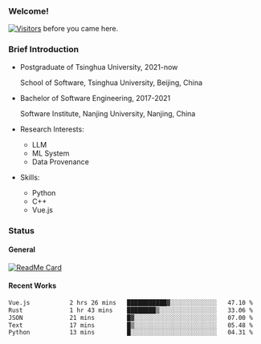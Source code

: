 ### Welcome!

[![Visitors](https://visitor-badge.laobi.icu/badge?page_id=HermitSun.HermitSun)]() before you came here.

### Brief Introduction

- Postgraduate of Tsinghua University, 2021-now
  
  School of Software, Tsinghua University, Beijing, China

- Bachelor of Software Engineering, 2017-2021
  
  Software Institute, Nanjing University, Nanjing, China

- Research Interests:
  - LLM
  - ML System
  - Data Provenance

- Skills:
  - Python
  - C++
  - Vue.js

### Status

#### General

[![ReadMe Card](https://github-readme-stats.hermitsun.vercel.app/api?username=HermitSun&count_private=true&show_icons=true)]()

#### Recent Works

<!--START_SECTION:waka-->

```txt
Vue.js           2 hrs 26 mins   ███████████▓░░░░░░░░░░░░░   47.10 %
Rust             1 hr 43 mins    ████████▒░░░░░░░░░░░░░░░░   33.06 %
JSON             21 mins         █▓░░░░░░░░░░░░░░░░░░░░░░░   07.00 %
Text             17 mins         █▒░░░░░░░░░░░░░░░░░░░░░░░   05.48 %
Python           13 mins         █░░░░░░░░░░░░░░░░░░░░░░░░   04.31 %
```

<!--END_SECTION:waka-->
